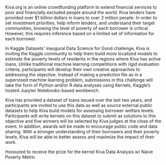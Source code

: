 Kiva.org is an online crowdfunding platform to extend financial services to poor and financially excluded people around the world. Kiva lenders have provided over $1 billion dollars in loans to over 2 million people. In order to set investment priorities, help inform lenders, and understand their target communities, knowing the level of poverty of each borrower is critical. However, this requires inference based on a limited set of information for each borrower.

In Kaggle Datasets' inaugural Data Science for Good challenge, Kiva is inviting the Kaggle community to help them build more localized models to estimate the poverty levels of residents in the regions where Kiva has active loans. Unlike traditional machine learning competitions with rigid evaluation criteria, participants will develop their own creative approaches to addressing the objective. Instead of making a prediction file as in a supervised machine learning problem, submissions in this challenge will take the form of Python and/or R data analyses using Kernels, Kaggle’s hosted Jupyter Notebooks-based workbench.

Kiva has provided a dataset of loans issued over the last two years, and participants are invited to use this data as well as source external public datasets to help Kiva build models for assessing borrower welfare levels. Participants will write kernels on this dataset to submit as solutions to this objective and five winners will be selected by Kiva judges at the close of the event. In addition, awards will be made to encourage public code and data sharing. With a stronger understanding of their borrowers and their poverty levels, Kiva will be able to better assess and maximize the impact of their work.

Honoured to receive the prize for the kernel Kiva Data Analysis w/ Naive Poverty Metric